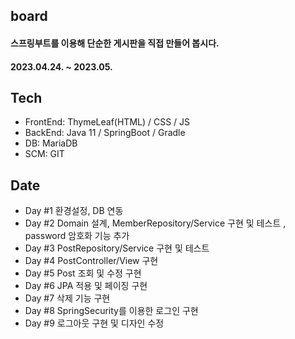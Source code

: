 ## board

#### 스프링부트를 이용해 단순한 게시판을 직접 만들어 봅시다.

#### 2023.04.24. ~ 2023.05.

## Tech
- FrontEnd: ThymeLeaf(HTML) / CSS / JS
- BackEnd: Java 11 / SpringBoot / Gradle
- DB: MariaDB 
- SCM: GIT

## Date
- Day #1 환경설정, DB 연동
- Day #2 Domain 설계, MemberRepository/Service 구현 및 테스트 , password 암호화 기능 추가
- Day #3 PostRepository/Service 구현 및 테스트
- Day #4 PostController/View 구현
- Day #5 Post 조회 및 수정 구현
- Day #6 JPA 적용 및 페이징 구현
- Day #7 삭제 기능 구현
- Day #8 SpringSecurity를 이용한 로그인 구현
- Day #9 로그아웃 구현 및 디자인 수정